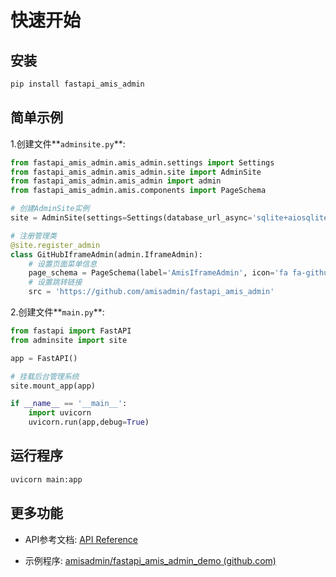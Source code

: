 # 快速开始

## 安装

```bash
pip install fastapi_amis_admin
```

## 简单示例

1.创建文件**`adminsite.py`**:

```python
from fastapi_amis_admin.amis_admin.settings import Settings
from fastapi_amis_admin.amis_admin.site import AdminSite
from fastapi_amis_admin.amis_admin import admin
from fastapi_amis_admin.amis.components import PageSchema

# 创建AdminSite实例
site = AdminSite(settings=Settings(database_url_async='sqlite+aiosqlite:///admisadmin.db'))

# 注册管理类
@site.register_admin
class GitHubIframeAdmin(admin.IframeAdmin):
    # 设置页面菜单信息
    page_schema = PageSchema(label='AmisIframeAdmin', icon='fa fa-github')
    # 设置跳转链接
    src = 'https://github.com/amisadmin/fastapi_amis_admin'
```

2.创建文件**`main.py`**:

```python
from fastapi import FastAPI
from adminsite import site

app = FastAPI()

# 挂载后台管理系统
site.mount_app(app)

if __name__ == '__main__':
    import uvicorn
    uvicorn.run(app,debug=True)
```

## 运行程序

```bash
uvicorn main:app
```

## 更多功能

- API参考文档: [API Reference](../../amis_admin/BaseAdmin)

- 示例程序: [amisadmin/fastapi_amis_admin_demo (github.com)](https://github.com/amisadmin/fastapi_amis_admin_demo)
